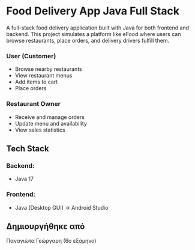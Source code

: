 #  Food Delivery App Java Full Stack

A full-stack food delivery application built with Java for both frontend and backend. This project simulates a platform like eFood where users can browse restaurants, place orders, and delivery drivers fulfill them.

###  User (Customer)
- Browse nearby restaurants
- View restaurant menus
- Add items to cart
- Place orders


### Restaurant Owner
- Receive and manage orders
- Update menu and availability
- View sales statistics




##  Tech Stack

### Backend:
- Java 17


### Frontend:
- Java (Desktop GUI) -> Android Studio
 
## Δημιουργήθηκε από 
Παναγιώτα Γεώργαρη (6ο εξάμηνο)


